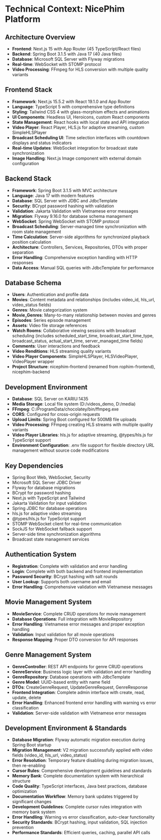 # Technical Context: NicePhim Platform

## Architecture Overview
- **Frontend**: Next.js 15 with App Router (45 TypeScript/React files)
- **Backend**: Spring Boot 3.1.5 with Java 17 (40 Java files)
- **Database**: Microsoft SQL Server with Flyway migrations
- **Real-time**: WebSocket with STOMP protocol
- **Video Processing**: FFmpeg for HLS conversion with multiple quality variants

## Frontend Stack
- **Framework**: Next.js 15.5.2 with React 19.1.0 and App Router
- **Language**: TypeScript 5 with comprehensive type definitions
- **Styling**: Tailwind CSS 4 with glass-morphism effects and animations
- **UI Components**: Headless UI, Heroicons, custom React components
- **State Management**: React hooks with local state and API integration
- **Video Player**: React Player, HLS.js for adaptive streaming, custom SimpleHLSPlayer
- **Broadcast Scheduling UI**: Time selection interfaces with countdown displays and status indicators
- **Real-time Updates**: WebSocket integration for broadcast state synchronization
- **Image Handling**: Next.js Image component with external domain configuration

## Backend Stack
- **Framework**: Spring Boot 3.1.5 with MVC architecture
- **Language**: Java 17 with modern features
- **Database**: SQL Server with JDBC and JdbcTemplate
- **Security**: BCrypt password hashing with validation
- **Validation**: Jakarta Validation with Vietnamese error messages
- **Migration**: Flyway 9.16.0 for database schema management
- **WebSocket**: Spring WebSocket with STOMP protocol
- **Broadcast Scheduling**: Server-managed time synchronization with room state management
- **Time Calculation**: Server-side algorithms for synchronized playback position calculation
- **Architecture**: Controllers, Services, Repositories, DTOs with proper separation
- **Error Handling**: Comprehensive exception handling with HTTP responses
- **Data Access**: Manual SQL queries with JdbcTemplate for performance

## Database Schema
- **Users**: Authentication and profile data
- **Movies**: Content metadata and relationships (includes video_id, hls_url, video_status fields)
- **Genres**: Movie categorization system
- **Movie_Genres**: Many-to-many relationship between movies and genres
- **Episodes**: Series episode management
- **Assets**: Video file storage references
- **Watch Rooms**: Collaborative viewing sessions with broadcast scheduling (includes scheduled_start_time, broadcast_start_time_type, broadcast_status, actual_start_time, server_managed_time fields)
- **Comments**: User interactions and feedback
- **Video Renditions**: HLS streaming quality variants
- **Video Player Components**: SimpleHLSPlayer, HLSVideoPlayer, VideoPlayer wrapper
- **Project Structure**: nicephim-frontend (renamed from rophim-frontend), nicephim-backend

## Development Environment
- **Database**: SQL Server on KARIU:1435
- **Media Storage**: Local file system (D:/videos_demo, D:/media)
- **FFmpeg**: C:/ProgramData/chocolatey/bin/ffmpeg.exe
- **CORS**: Configured for cross-origin requests
- **Upload Limits**: Spring Boot configured for 500MB file uploads
- **Video Processing**: FFmpeg creating HLS streams with multiple quality variants
- **Video Player Libraries**: hls.js for adaptive streaming, @types/hls.js for TypeScript support
- **Environment Configuration**: .env file support for flexible directory URL management without source code modifications

## Key Dependencies
- Spring Boot Web, WebSocket, Security
- Microsoft SQL Server JDBC Driver
- Flyway for database migrations
- BCrypt for password hashing
- Next.js with TypeScript and Tailwind
- Jakarta Validation for input validation
- Spring JDBC for database operations
- hls.js for adaptive video streaming
- @types/hls.js for TypeScript support
- STOMP WebSocket client for real-time communication
- SockJS for WebSocket fallback support
- Server-side time synchronization algorithms
- Broadcast state management services

## Authentication System
- **Registration**: Complete with validation and error handling
- **Login**: Complete with both backend and frontend implementation
- **Password Security**: BCrypt hashing with salt rounds
- **User Lookup**: Supports both username and email
- **Error Handling**: Comprehensive validation with Vietnamese messages

## Movie Management System
- **MovieService**: Complete CRUD operations for movie management
- **Database Operations**: Full integration with MovieRepository
- **Error Handling**: Vietnamese error messages and proper exception handling
- **Validation**: Input validation for all movie operations
- **Response Mapping**: Proper DTO conversion for API responses

## Genre Management System
- **GenreController**: REST API endpoints for genre CRUD operations
- **GenreService**: Business logic layer with validation and error handling
- **GenreRepository**: Database operations with JdbcTemplate
- **Genre Model**: UUID-based entity with name field
- **DTOs**: CreateGenreRequest, UpdateGenreRequest, GenreResponse
- **Frontend Integration**: Complete admin interface with create, read, update, delete
- **Error Handling**: Enhanced frontend error handling with warning vs error classification
- **Validation**: Server-side validation with Vietnamese error messages

## Development Environment & Standards
- **Database Migration**: Flyway automatic migration execution during Spring Boot startup
- **Migration Management**: V2 migration successfully applied with video fields (video_id, hls_url, video_status)
- **Error Resolution**: Temporary feature disabling during migration issues, then re-enabling
- **Cursor Rules**: Comprehensive development guidelines and standards
- **Memory Bank**: Complete documentation system with hierarchical structure
- **Code Quality**: TypeScript interfaces, Java best practices, database optimization
- **Documentation Workflow**: Memory bank updates triggered by significant changes
- **Development Guidelines**: Complete cursor rules integration with memory bank system
- **Error Handling**: Warning vs error classification, auto-clear functionality
- **Security Standards**: BCrypt hashing, input validation, SQL injection prevention
- **Performance Standards**: Efficient queries, caching, parallel API calls


